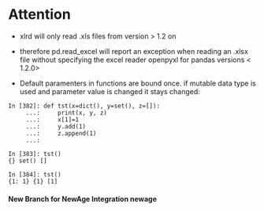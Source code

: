 # Attention
* xlrd will only read .xls files from version > 1.2 on
* therefore pd.read_excel will report an exception when reading an .xlsx file without specifying the excel reader openpyxl for pandas versions < 1.2.0>

* Default paramenters in functions are bound once. if mutable data type is used and parameter value is changed it stays changed:
````
In [382]: def tst(x=dict(), y=set(), z=[]):
     ...:     print(x, y, z)
     ...:     x[1]=1
     ...:     y.add(1)
     ...:     z.append(1)
     ...: 

In [383]: tst()
{} set() []

In [384]: tst()
{1: 1} {1} [1]
````

#### New Branch for NewAge Integration newage